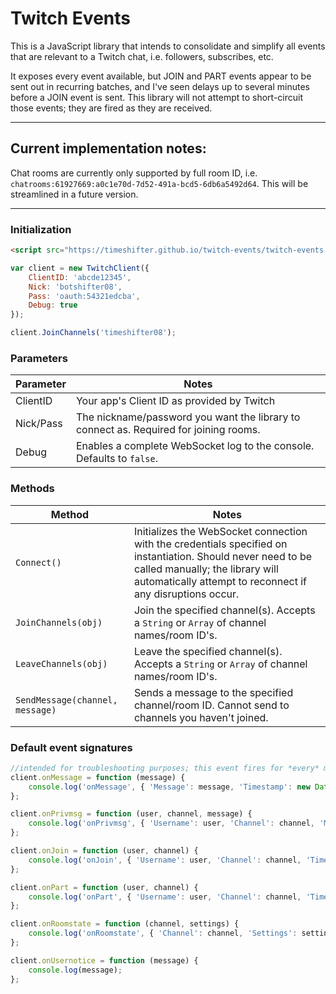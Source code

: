 # Twitch Events

This is a JavaScript library that intends to consolidate and simplify all events that are relevant to a Twitch chat, i.e. followers, subscribes, etc.

It exposes every event available, but JOIN and PART events appear to be sent out in recurring batches, and I've seen delays up to several minutes before a JOIN event is sent. This library will not attempt to short-circuit those events; they are fired as they are received.

----

## Current implementation notes:

Chat rooms are currently only supported by full room ID, i.e. `chatrooms:61927669:a0c1e70d-7d52-491a-bcd5-6db6a5492d64`. This will be streamlined in a future version.

----

### Initialization

```html
<script src="https://timeshifter.github.io/twitch-events/twitch-events.js"></script>
```

```javascript
var client = new TwitchClient({
	ClientID: 'abcde12345',
	Nick: 'botshifter08',
	Pass: 'oauth:54321edcba',
	Debug: true
});

client.JoinChannels('timeshifter08');
```

### Parameters

| Parameter | Notes |
| --- | --- |
|  ClientID | Your app's Client ID as provided by Twitch |
| Nick/Pass | The nickname/password you want the library to connect as. Required for joining rooms. |
| Debug | Enables a complete WebSocket log to the console. Defaults to `false`. |

### Methods

| Method | Notes |
| --- | --- |
| `Connect()` | Initializes the WebSocket connection with the credentials specified on instantiation. Should never need to be called manually; the library will automatically attempt to reconnect if any disruptions occur. |
| `JoinChannels(obj)` | Join the specified channel(s). Accepts a `String` or `Array` of channel names/room ID's. |
| `LeaveChannels(obj)` | Leave the specified channel(s). Accepts a `String` or `Array` of channel names/room ID's. |
| `SendMessage(channel, message)` | Sends a message to the specified channel/room ID. Cannot send to channels you haven't joined. |

### Default event signatures

```javascript
//intended for troubleshooting purposes; this event fires for *every* message received from the WebSocket
client.onMessage = function (message) {
	console.log('onMessage', { 'Message': message, 'Timestamp': new Date() });
};

client.onPrivmsg = function (user, channel, message) {
	console.log('onPrivmsg', { 'Username': user, 'Channel': channel, 'Message': message, 'Timestamp': new Date() });
};

client.onJoin = function (user, channel) {
	console.log('onJoin', { 'Username': user, 'Channel': channel, 'Timestamp': new Date() });
};

client.onPart = function (user, channel) {
	console.log('onPart', { 'Username': user, 'Channel': channel, 'Timestamp': new Date() });
};

client.onRoomstate = function (channel, settings) {
	console.log('onRoomstate', { 'Channel': channel, 'Settings': settings, 'Timestamp': new Date() });
};

client.onUsernotice = function (message) {
	console.log(message);
};
```